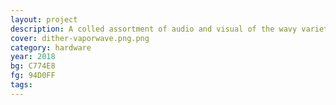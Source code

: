 ```yaml
---
layout: project
description: A colled assortment of audio and visual of the wavy variety
cover: dither-vaporwave.png.png
category: hardware
year: 2018
bg: C774E8
fg: 94D0FF
tags:
---
```


